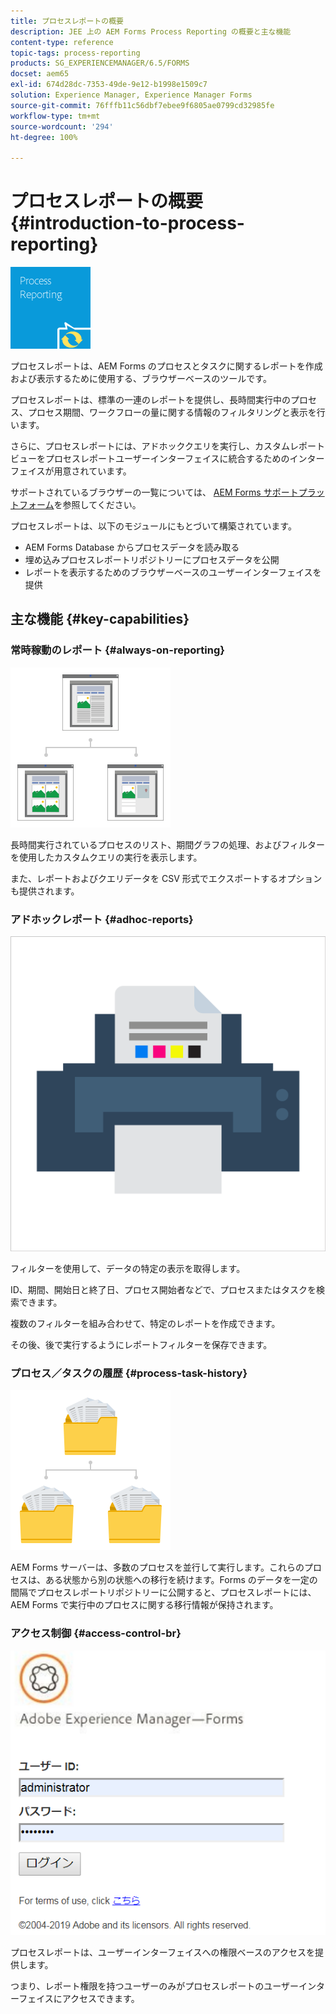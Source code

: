 ```yaml
---
title: プロセスレポートの概要
description: JEE 上の AEM Forms Process Reporting の概要と主な機能
content-type: reference
topic-tags: process-reporting
products: SG_EXPERIENCEMANAGER/6.5/FORMS
docset: aem65
exl-id: 674d28dc-7353-49de-9e12-b1998e1509c7
solution: Experience Manager, Experience Manager Forms
source-git-commit: 76fffb11c56dbf7ebee9f6805ae0799cd32985fe
workflow-type: tm+mt
source-wordcount: '294'
ht-degree: 100%

---
```


# プロセスレポートの概要{#introduction-to-process-reporting}

![process-reporting](assets/process-reporting.png)

プロセスレポートは、AEM Forms のプロセスとタスクに関するレポートを作成および表示するために使用する、ブラウザーベースのツールです。

プロセスレポートは、標準の一連のレポートを提供し、長時間実行中のプロセス、プロセス期間、ワークフローの量に関する情報のフィルタリングと表示を行います。

さらに、プロセスレポートには、アドホッククエリを実行し、カスタムレポートビューをプロセスレポートユーザーインターフェイスに統合するためのインターフェイスが用意されています。

サポートされているブラウザーの一覧については、 [AEM Forms サポートプラットフォーム](/help/forms/using/aem-forms-jee-supported-platforms.md)を参照してください。

プロセスレポートは、以下のモジュールにもとづいて構築されています。

* AEM Forms Database からプロセスデータを読み取る
* 埋め込みプロセスレポートリポジトリーにプロセスデータを公開
* レポートを表示するためのブラウザーベースのユーザーインターフェイスを提供

## 主な機能 {#key-capabilities}

### 常時稼動のレポート {#always-on-reporting}

![site-management](assets/site-management.png)

長時間実行されているプロセスのリスト、期間グラフの処理、およびフィルターを使用したカスタムクエリの実行を表示します。

また、レポートおよびクエリデータを CSV 形式でエクスポートするオプションも提供されます。

### アドホックレポート {#adhoc-reports}

![print-&amp;-color](assets/print-&-colour.png)

フィルターを使用して、データの特定の表示を取得します。

ID、期間、開始日と終了日、プロセス開始者などで、プロセスまたはタスクを検索できます。

複数のフィルターを組み合わせて、特定のレポートを作成できます。

その後、後で実行するようにレポートフィルターを保存できます。

### プロセス／タスクの履歴 {#process-task-history}

![file-management](assets/file-management.png)

AEM Forms サーバーは、多数のプロセスを並行して実行します。これらのプロセスは、ある状態から別の状態への移行を続けます。Forms のデータを一定の間隔でプロセスレポートリポジトリーに公開すると、プロセスレポートには、AEM Forms で実行中のプロセスに関する移行情報が保持されます。

### アクセス制御 {#access-control-br}

![名称未設定](assets/untitled.png)

プロセスレポートは、ユーザーインターフェイスへの権限ベースのアクセスを提供します。

つまり、レポート権限を持つユーザーのみがプロセスレポートのユーザーインターフェイスにアクセスできます。

